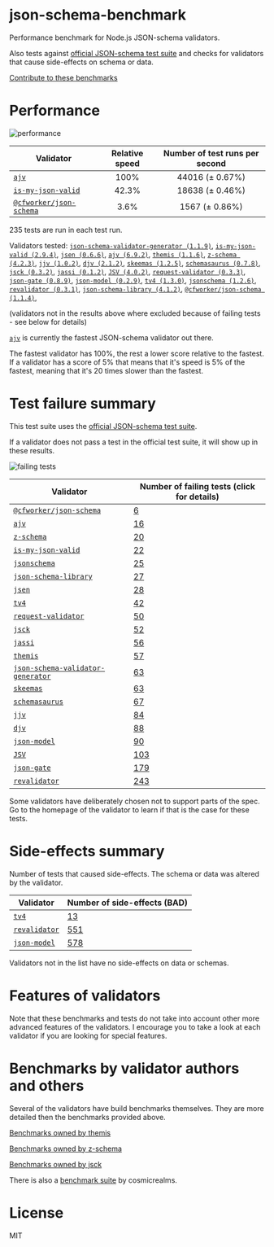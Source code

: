 # json-schema-benchmark
Performance benchmark for Node.js JSON-schema validators.

Also tests against [official JSON-schema test suite](https://github.com/json-schema/JSON-Schema-Test-Suite) and checks
for validators that cause side-effects on schema or data.

[Contribute to these benchmarks](https://github.com/ebdrup/json-schema-benchmark/blob/master/CONTRIBUTING.md)

# Performance

![performance](https://chart.googleapis.com/chart?chxt=x,y&cht=bhs&chco=76A4FB&chls=2.0&chbh=129,4,1&chs=600x419&chxl=-1:|ajv|is-my-json-valid|@cfworker&#x2F;json-schema&chd=t:100,42.3,3.6)

|Validator|Relative speed|Number of test runs per second|
|---------|:------------:|:----------------------------:|
|[`ajv`](https://github.com/epoberezkin/ajv)|100%|44016 (± 0.67%)|
|[`is-my-json-valid`](https://github.com/mafintosh/is-my-json-valid)|42.3%|18638 (± 0.46%)|
|[`@cfworker/json-schema`](https://github.com/cfworker/cfworker/tree/master/packages/json-schema/README.md)|3.6%|1567 (± 0.86%)|

235 tests are run in each test run.

Validators tested: [`json-schema-validator-generator (1.1.9)`](https://github.com/danwang/json-schema-validator-generator), [`is-my-json-valid (2.9.4)`](https://github.com/mafintosh/is-my-json-valid), [`jsen (0.6.6)`](https://github.com/bugventure/jsen), [`ajv (6.9.2)`](https://github.com/epoberezkin/ajv), [`themis (1.1.6)`](https://github.com/playlyfe/themis), [`z-schema (4.2.3)`](https://github.com/zaggino/z-schema), [`jjv (1.0.2)`](https://github.com/acornejo/jjv), [`djv (2.1.2)`](https://github.com/korzio/djv#readme), [`skeemas (1.2.5)`](https://github.com/Prestaul/skeemas#readme), [`schemasaurus (0.7.8)`](https://github.com/AlexeyGrishin/schemasaurus), [`jsck (0.3.2)`](https://github.com/pandastrike/jsck#readme), [`jassi (0.1.2)`](https://github.com/iclanzan/jassi), [`JSV (4.0.2)`](http://github.com/garycourt/JSV), [`request-validator (0.3.3)`](https://github.com/bugventure/request-validator), [`json-gate (0.8.9)`](https://github.com/oferei/json-gate#readme), [`json-model (0.2.9)`](https://github.com/geraintluff/json-model), [`tv4 (1.3.0)`](https://github.com/geraintluff/tv4), [`jsonschema (1.2.6)`](https://github.com/tdegrunt/jsonschema#readme), [`revalidator (0.3.1)`](https://github.com/flatiron/revalidator), [`json-schema-library (4.1.2)`](https://github.com/sagold/json-schema-library), [`@cfworker/json-schema (1.1.4)`](https://github.com/cfworker/cfworker/tree/master/packages/json-schema/README.md), 

(validators not in the results above where excluded because of failing tests - see below for details)

[`ajv`](https://github.com/epoberezkin/ajv) is currently the fastest JSON-schema validator out there.

The fastest validator has 100%, the rest a lower score relative to the fastest.
If a validator has a score of 5% that means that it's speed is 5% of the fastest,
meaning that it's 20 times slower than the fastest.

# Test failure summary

This test suite uses the [official JSON-schema test suite](https://github.com/json-schema/JSON-Schema-Test-Suite).

If a validator does not pass a test in the official test suite, it will show up in these results.

![failing tests](https://chart.googleapis.com/chart?chxt=x,y&cht=bhs&chco=76A4FB&chls=2.0&chbh=15,4,1&chs=600x419&chxl=-1:|@cfworker&#x2F;json-schema|ajv|z-schema|is-my-json-valid|jsonschema|json-schema-library|jsen|tv4|request-validator|jsck|jassi|themis|json-schema-validator-generator|skeemas|schemasaurus|jjv|djv|json-model|JSV|json-gate|revalidator&chd=t:6,16,20,22,25,27,28,42,50,52,56,57,63,63,67,84,88,90,103,179,243&chxr=0,0,243&chds=0,243)

|Validator|Number of failing tests (click for details)|
|---------|-----------------------|
|[`@cfworker/json-schema`](https://github.com/cfworker/cfworker/tree/master/packages/json-schema/README.md)|[6](https://github.com/ebdrup/json-schema-benchmark/blob/master/reports/@cfworker&#x2F;json-schema.md)|
|[`ajv`](https://github.com/epoberezkin/ajv)|[16](https://github.com/ebdrup/json-schema-benchmark/blob/master/reports/ajv.md)|
|[`z-schema`](https://github.com/zaggino/z-schema)|[20](https://github.com/ebdrup/json-schema-benchmark/blob/master/reports/z-schema.md)|
|[`is-my-json-valid`](https://github.com/mafintosh/is-my-json-valid)|[22](https://github.com/ebdrup/json-schema-benchmark/blob/master/reports/is-my-json-valid.md)|
|[`jsonschema`](https://github.com/tdegrunt/jsonschema#readme)|[25](https://github.com/ebdrup/json-schema-benchmark/blob/master/reports/jsonschema.md)|
|[`json-schema-library`](https://github.com/sagold/json-schema-library)|[27](https://github.com/ebdrup/json-schema-benchmark/blob/master/reports/json-schema-library.md)|
|[`jsen`](https://github.com/bugventure/jsen)|[28](https://github.com/ebdrup/json-schema-benchmark/blob/master/reports/jsen.md)|
|[`tv4`](https://github.com/geraintluff/tv4)|[42](https://github.com/ebdrup/json-schema-benchmark/blob/master/reports/tv4.md)|
|[`request-validator`](https://github.com/bugventure/request-validator)|[50](https://github.com/ebdrup/json-schema-benchmark/blob/master/reports/request-validator.md)|
|[`jsck`](https://github.com/pandastrike/jsck#readme)|[52](https://github.com/ebdrup/json-schema-benchmark/blob/master/reports/jsck.md)|
|[`jassi`](https://github.com/iclanzan/jassi)|[56](https://github.com/ebdrup/json-schema-benchmark/blob/master/reports/jassi.md)|
|[`themis`](https://github.com/playlyfe/themis)|[57](https://github.com/ebdrup/json-schema-benchmark/blob/master/reports/themis.md)|
|[`json-schema-validator-generator`](https://github.com/danwang/json-schema-validator-generator)|[63](https://github.com/ebdrup/json-schema-benchmark/blob/master/reports/json-schema-validator-generator.md)|
|[`skeemas`](https://github.com/Prestaul/skeemas#readme)|[63](https://github.com/ebdrup/json-schema-benchmark/blob/master/reports/skeemas.md)|
|[`schemasaurus`](https://github.com/AlexeyGrishin/schemasaurus)|[67](https://github.com/ebdrup/json-schema-benchmark/blob/master/reports/schemasaurus.md)|
|[`jjv`](https://github.com/acornejo/jjv)|[84](https://github.com/ebdrup/json-schema-benchmark/blob/master/reports/jjv.md)|
|[`djv`](https://github.com/korzio/djv#readme)|[88](https://github.com/ebdrup/json-schema-benchmark/blob/master/reports/djv.md)|
|[`json-model`](https://github.com/geraintluff/json-model)|[90](https://github.com/ebdrup/json-schema-benchmark/blob/master/reports/json-model.md)|
|[`JSV`](http://github.com/garycourt/JSV)|[103](https://github.com/ebdrup/json-schema-benchmark/blob/master/reports/JSV.md)|
|[`json-gate`](https://github.com/oferei/json-gate#readme)|[179](https://github.com/ebdrup/json-schema-benchmark/blob/master/reports/json-gate.md)|
|[`revalidator`](https://github.com/flatiron/revalidator)|[243](https://github.com/ebdrup/json-schema-benchmark/blob/master/reports/revalidator.md)|

Some validators have deliberately chosen not to support parts of the spec. Go to the homepage of the validator to learn if
that is the case for these tests.

# Side-effects summary

Number of tests that caused side-effects. The schema or data was altered by the validator.

|Validator|Number of side-effects (BAD)|
|---------|----------------------------|
|[`tv4`](https://github.com/geraintluff/tv4)|[13](https://github.com/ebdrup/json-schema-benchmark/blob/master/reports/tv4-side-effects.md)|
|[`revalidator`](https://github.com/flatiron/revalidator)|[551](https://github.com/ebdrup/json-schema-benchmark/blob/master/reports/revalidator-side-effects.md)|
|[`json-model`](https://github.com/geraintluff/json-model)|[578](https://github.com/ebdrup/json-schema-benchmark/blob/master/reports/json-model-side-effects.md)|

Validators not in the list have no side-effects on data or schemas.

# Features of validators

Note that these benchmarks and tests do not take into account other more advanced features of the validators. I encourage
you to take a look at each validator if you are looking for special features.

# Benchmarks by validator authors and others

Several of the validators have build benchmarks themselves. They are
more detailed then the benchmarks provided above.

[Benchmarks owned by themis](https://cdn.rawgit.com/playlyfe/themis/master/benchmark/results.html)

[Benchmarks owned by z-schema](https://rawgit.com/zaggino/z-schema/master/benchmark/results.html)

[Benchmarks owned by jsck](https://github.com/pandastrike/jsck/blob/master/doc/benchmarks.md)

There is also a [benchmark suite](https://github.com/Sembiance/cosmicrealms.com/tree/master/sandbox/benchmark-of-node-dot-js-json-validation-modules-part-3)
by cosmicrealms.

# License
MIT
